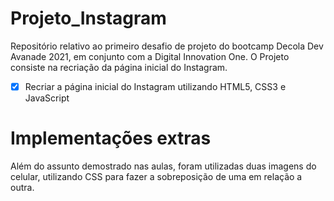 # Projeto_Instagram
Repositório relativo ao primeiro desafio de projeto do bootcamp Decola Dev Avanade 2021, em conjunto com a Digital Innovation One. 
O Projeto consiste na recriação da página inicial do Instagram.
 - [x] Recriar a página inicial do Instagram utilizando HTML5, CSS3 e JavaScript
   
 # Implementações extras
 Além do assunto demostrado nas aulas, foram utilizadas duas imagens do celular, utilizando CSS para fazer a sobreposição de uma em relação a outra.
